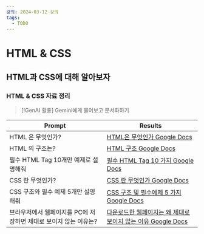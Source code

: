 ```yaml
---
강의: 2024-03-12 강의
tags:
  - TODO
---
```

# HTML & CSS
## HTML과 CSS에 대해 알아보자
### HTML & CSS 자료 정리

> [!GenAI 활용] 
> Gemini에게 물어보고 문서화하기

| **Prompt**                            | **Results**                                                                                                                                 |
| ------------------------------------- | ------------------------------------------------------------------------------------------------------------------------------------------- |
| HTML 은 무엇인가?                          | [HTML은 무엇인가 Google Docs](https://docs.google.com/document/d/1Lq64wwu2k5Et7rovfj97RWZuX0ObKC2BUEOuT3eFMww/edit?usp=sharing)                  |
| HTML 의 구조는?                           | [HTML 구조 Google Docs](https://docs.google.com/document/d/11L-CeVCmbo5o7UUyvQg8dul37ksyvGqnK93WxRaSBok/edit?usp=sharing)                     |
| 필수 HTML Tag 10개만 예제로 설명해줘             | [필수 HTML Tag 10 가지 Google Docs](https://docs.google.com/document/d/1V_E6zJa6IafwbneDzsqtU6jWHzd5WFS_2J0aH6YrT5c/edit?usp=sharing)           |
| CSS 란 무엇인가?                           | [CSS 란 무엇인가 Google Docs](https://docs.google.com/document/d/1rYtAzGC3MjnoV4K0wMEdFShMM_ilmy5XkTBjWtX6pPA/edit?usp=sharing)                  |
| CSS 구조와 필수 예제 5개만 설명해줘                | [CSS 구조 및 필수예제 5 가지 Google Docs](https://docs.google.com/document/d/1MxfGEYodFMr-49TyaHT6bJkSUSVLerEZez7CYC_rHDg/edit?usp=sharing)          |
| 브라우저에서 웹페이지를 PC에 저장하면 제대로 보이지 않는 이유는? | [다운로드한 웹페이지는 왜 제대로 보이지 않는 이유 Google Docs](https://docs.google.com/document/d/1ouANvN9VuoyAWF98ThIW9DC51177t2u3_IMX8hRwRo4/edit?usp=sharing) |
